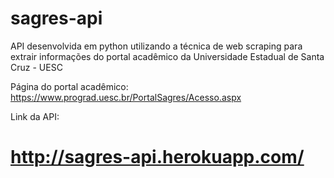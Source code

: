 # sagres-api
API desenvolvida em python utilizando a técnica de web scraping para extrair informações do portal acadêmico da Universidade Estadual de Santa Cruz - UESC

Página do portal acadêmico:
https://www.prograd.uesc.br/PortalSagres/Acesso.aspx

Link da API:
# http://sagres-api.herokuapp.com/

